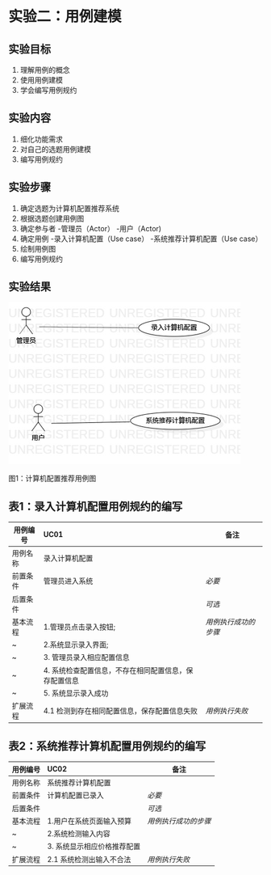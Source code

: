 # 实验二：用例建模

## 实验目标
1. 理解用例的概念
2. 使用用例建模
3. 学会编写用例规约

## 实验内容

1. 细化功能需求
2. 对自己的选题用例建模
3. 编写用例规约



## 实验步骤
1. 确定选题为计算机配置推荐系统
2. 根据选题创建用例图
3. 确定参与者
   -管理员（Actor）
   -用户（Actor)
4. 确定用例
   -录入计算机配置（Use case）
   -系统推荐计算机配置（Use case）
5. 绘制用例图
6. 编写用例规约



## 实验结果

![用例图](./UseCaseDiagram1.jpg)

图1：计算机配置推荐用例图






## 表1：录入计算机配置用例规约的编写

用例编号  | UC01 | 备注  
-|:-|-  
用例名称  | 录入计算机配置  |   
前置条件  |   管理员进入系统   | *必要*   
后置条件  |      | *可选*   
基本流程  | 1.管理员点击录入按钮;  |*用例执行成功的步骤*    
~| 2.系统显示录入界面;  |   
~| 3. 管理员录入相应配置信息  |   
~| 4. 系统检查配置信息，不存在相同配置信息，保存配置信息 |   
~| 5. 系统显示录入成功  |  
扩展流程  | 4.1 检测到存在相同配置信息，保存配置信息失败  |*用例执行失败*    




## 表2：系统推荐计算机配置用例规约的编写 

用例编号  | UC02 | 备注  
-|:-|-  
用例名称  | 系统推荐计算机配置  |   
前置条件  |    计算机配置已录入  | *必要*   
后置条件  |      | *可选*   
基本流程  | 1.用户在系统页面输入预算  |*用例执行成功的步骤*    
~| 2.系统检测输入内容  |   
~| 3. 系统显示相应价格推荐配置  |   
扩展流程  | 2.1 系统检测出输入不合法  |*用例执行失败*    







